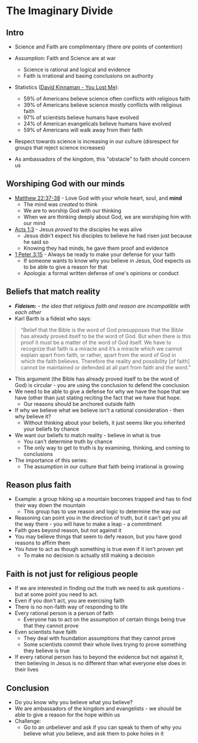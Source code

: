 # The Imaginary Divide

## Intro

* Science and Faith are complimentary (there *are* points of contention)

* Assumption: Faith and Science are at war
    * Science is rational and logical and evidence
    * Faith is irrational and basing conclusions on authority


* Statistics ([David Kinnaman - You Lost Me](https://www.amazon.com/You-Lost-Me-Christians-Rethinking/dp/0801015898)):
    * 59% of Americans believe science often conflicts with religious faith
    * 39% of Americans believe science mostly conflicts with religious faith
    * 97% of scientists believe humans have evolved
    * 24% of American evangelicals believe humans have evolved
    * 59% of Americans will walk away from their faith

* Respect towards science is increasing in our culture (disrespect for groups that reject science increases)
* As ambassadors of the kingdom, this "obstacle" to faith should concern us

## Worshiping God with our minds
* [Matthew 22:37-38](https://www.biblegateway.com/passage/?search=mathew+22%3A37-38&version=NLT) - Love God with your whole heart, soul, and **mind**
    * The mind was *created* to think
    * We are to worship God with our thinking
    * When we are thinking deeply about God, we are worshiping him with our mind
* [Acts 1:3](https://www.biblegateway.com/passage/?search=acts+1%3A3&version=NLT) - Jesus *proved* to the disciples he was alive
    * Jesus didn't expect his disciples to believe he had risen just because he said so
    * Knowing they had minds, he gave them proof and evidence
* [1 Peter 3:15](https://www.biblegateway.com/passage/?search=1+peter+3%3A15&version=NLT) - Always be ready to make your defense for your faith
    * If someone wants to know why you believe in Jesus, God expects us to be able to give a reason for that
    * Apologia: a formal written defense of one's opinions or conduct

## Beliefs that match reality

* ***Fideism:***  - *the idea that religious faith and reason are incompatible with each other*
* Karl Barth is a fideist who says:
> “Belief that the Bible is the word of God presupposes that the Bible has already proved itself to be the word of God. But when there is this proof it must be a matter of the word of God itself. We have to recognize that faith is a miracle and it’s a miracle which we cannot explain apart from faith, or rather, apart from the word of God in which the faith believes. Therefore the reality and possibility [of faith] cannot be maintained or defended at all part from faith and the word.” 
    
* This argument (the Bible has already proved itself to be the word of God) is circular - you are using the conclusion to defend the conclusion
* We need to be able to give a defense for why we have the hope that we have (other than just stating reciting the fact that we have that hope.
    * Our reasons should be anchored outside faith
* If why we believe what we believe isn't a rational consideration - then why believe it?
    * Without thinking about your beliefs, it just seems like you inherited your beliefs by chance
* We want our beliefs to match reality - believe in what is true
    * You can't determine truth by chance
    * The only way to get to truth is by examining, thinking, and coming to conclusions
* The importance of this series:
    * The assumption in our culture that faith being irrational is growing

## Reason **plus** faith

* Example: a group hiking up a mountain becomes trapped and has to find their way down the mountain
    * This group has to use reason and logic to determine the way out
* Reasoning can point you in the direction of truth, but it can't get you all the way there - you will have to make a leap - a commitment
* Faith goes beyond reason, but not against it
* You may believe things that seem to defy reason, but you have good reasons to affirm them
* You *have* to act as though something is true even if it isn't proven yet
    * To make no decision is actually still making a decision

## Faith is not just for religious people
* If we are interested in finding out the truth we need to ask questions - but at some point you need to act.
* Even if you don't act, you are exercising faith
* There is no non-faith way of responding to life
* Every rational person is a person of faith
    * Everyone has to act on the assumption of certain things being true that they cannot prove
* Even scientists have faith
    * They deal with foundation assumptions that they cannot prove
    * Some scientists commit their whole lives trying to prove something they believe is true
* If every rational person has to beyond the evidence but not against it, then believing in Jesus is no different than what everyone else does in their lives

## Conclusion
* Do you know why you believe what you believe?
* We are ambassadors of the kingdom and evangelists - we should be able to give a reason for the hope within us
* Challenge: 
    * Go to an unbeliever and ask if you can speak to them of why you believe what you believe, and ask them to poke holes in it



